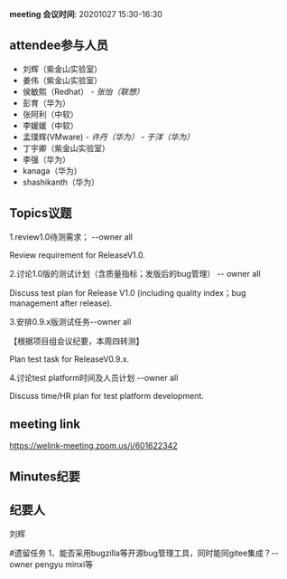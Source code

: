 **meeting 会议时间**: 20201027 15:30-16:30

## attendee参与人员
- 刘辉（紫金山实验室）
- 姜伟（紫金山实验室）
- 侯敏熙（Redhat）
 _- 张怡（联想）_ 
- 彭育（华为）
- 张阿利（中软）
- 李媛媛（中软）
- 孟璞辉(VMware) 
 _- 许丹（华为）_ 
 _- 于洋（华为）_ 
- 丁宇卿（紫金山实验室）
- 李强（华为）
- kanaga（华为）
- shashikanth（华为）

## Topics议题
1.review1.0待测需求； --owner all

Review requirement for ReleaseV1.0.

2.讨论1.0版的测试计划（含质量指标；发版后的bug管理） -- owner all

Discuss test plan for Release V1.0 (including quality index；bug management after release).

3.安排0.9.x版测试任务--owner all

【根据项目组会议纪要，本周四转测】

Plan test task for ReleaseV0.9.x.

4.讨论test platform时间及人员计划 --owner all

Discuss time/HR plan for test platform development.



## meeting link
https://welink-meeting.zoom.us/j/601622342

## Minutes纪要
## 纪要人
刘辉

#遗留任务
1、能否采用bugzilla等开源bug管理工具，同时能同gitee集成？--owner pengyu minxi等
